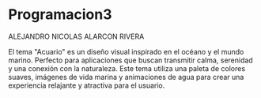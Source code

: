# Programacion3
ALEJANDRO NICOLAS ALARCON RIVERA

El tema "Acuario" es un diseño visual inspirado en el océano y el mundo marino. Perfecto para aplicaciones que buscan transmitir calma, serenidad y una conexión con la naturaleza. Este tema utiliza una paleta de colores suaves, imágenes de vida marina y animaciones de agua para crear una experiencia relajante y atractiva para el usuario.
